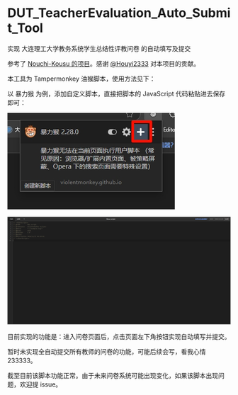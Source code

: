# DUT_TeacherEvaluation_Auto_Submit_Tool
实现 大连理工大学教务系统学生总结性评教问卷 的自动填写及提交

参考了 [Nouchi-Kousu 的项目](https://github.com/Nouchi-Kousu/Dlut_auto-StudentSummativeEvaluation)。感谢 [@Houyi2333](https://github.com/Houyi2333) 对本项目的贡献。

本工具为 Tampermonkey 油猴脚本，使用方法见下：

以 暴力猴 为例，添加自定义脚本，直接把脚本的 JavaScript 代码粘贴进去保存即可：

![PixPin_2024-11-25_09-21-14](./image/PixPin_2024-11-25_09-21-14.jpg)

![PixPin_2024-11-25_09-20-08](./image/PixPin_2024-11-25_09-20-08.jpg)

目前实现的功能是：进入问卷页面后，点击页面左下角按钮实现自动填写并提交。

暂时未实现全自动提交所有教师的问卷的功能，可能后续会写，看我心情 233333。

截至目前该脚本功能正常。由于未来问卷系统可能出现变化，如果该脚本出现问题，欢迎提 issue。
